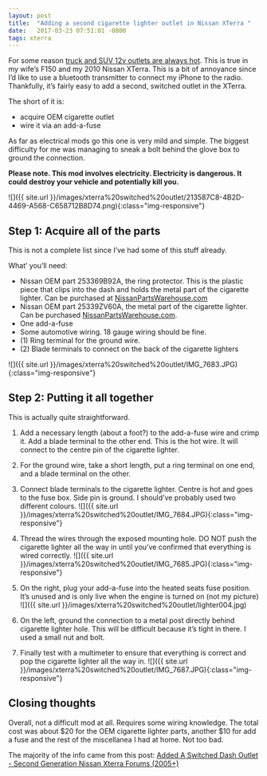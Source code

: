 ```yaml
---
layout: post
title:  "Adding a second cigarette lighter outlet in Nissan XTerra "
date:   2017-03-23 07:51:01 -0800
tags: xterra
---
```


For some reason [truck and SUV 12v outlets are always hot](https://www.google.ca/search?q=why+are+truck+12v+always+on).  This is true in my wife’s F150 and my 2010 Nissan XTerra. This is a bit of annoyance since I’d like to use a bluetooth transmitter to connect my iPhone to the radio. Thankfully, it’s fairly easy to add a second, switched outlet in the XTerra.

The short  of it is:

- acquire OEM cigarette outlet 
- wire it via an add-a-fuse 

As far as electrical mods go this one is very mild and simple. The biggest difficulty for me was managing to sneak a bolt behind the glove box to ground the connection.


**Please note. This mod involves electricity. Electricity is dangerous.  It could destroy your vehicle and potentially kill you.** 

![]({{ site.url }}/images/xterra%20switched%20outlet/213587C8-4B2D-4469-A568-C658712B8D74.png){:class="img-responsive"}



## Step 1: Acquire all of the parts

This is not a complete list since I’ve had some of this stuff already.

What’ you’ll need:

- Nissan OEM part 253369B92A, the ring protector. This is the plastic piece that clips into the dash and holds the metal part of the cigarette lighter. Can be purchased at [NissanPartsWarehouse.com](https://nissanpartswarehouse.com/)
- Nissan OEM part 25339ZV60A, the metal part of the cigarette lighter. Can be purchased [NissanPartsWarehouse.com](https://nissanpartswarehouse.com/).
- One add-a-fuse
- Some automotive wiring. 18 gauge wiring should be fine. 
- (1) Ring terminal for the ground wire. 
- (2) Blade terminals to connect on the back of the cigarette lighters

![]({{ site.url }}/images/xterra%20switched%20outlet/IMG_7683.JPG){:class="img-responsive"}

## Step 2: Putting it all together

This is actually quite straightforward.

1. Add a necessary length (about a foot?) to the add-a-fuse wire and crimp it. Add a blade terminal to the other end. This is the hot wire. It will connect to the centre pin of the cigarette lighter.
2. For the ground wire, take a short length, put a ring terminal on one end, and a blade terminal on the other.
3. Connect blade terminals to the cigarette lighter. Centre is hot and goes to the fuse box. Side pin is ground.  I should’ve probably used two different colours. 
![]({{ site.url }}/images/xterra%20switched%20outlet/IMG_7684.JPG){:class="img-responsive"}
1. Thread the wires through the exposed mounting hole. DO NOT push the cigarette lighter all the way in until you’ve confirmed that everything is wired correctly. 
![]({{ site.url }}/images/xterra%20switched%20outlet/IMG_7685.JPG){:class="img-responsive"}

1. On the right, plug your add-a-fuse into the heated seats fuse position. It’s unused and is only live when the engine is turned on (not my picture)
![]({{ site.url }}/images/xterra%20switched%20outlet/lighter004.jpg)
1. On the left, ground the connection to a metal post directly behind cigarette lighter hole. This will be difficult because it’s tight in there. I used a small nut and bolt. 
2. Finally test with a multimeter to ensure that everything is correct and pop the cigarette lighter all the way in.
![]({{ site.url }}/images/xterra%20switched%20outlet/IMG_7687.JPG){:class="img-responsive"}


## Closing thoughts

Overall, not a difficult mod at all. Requires some wiring knowledge. The total cost was about $20 for the OEM cigarette lighter parts, another $10 for add a fuse and the rest of the miscellanea I had at home. Not too bad. 

The majority of the info came from this post: [Added A Switched Dash Outlet - Second Generation Nissan Xterra Forums (2005+)](http://www.thenewx.org/forum/12-electrical/55411-added-switched-dash-outlet.html)
